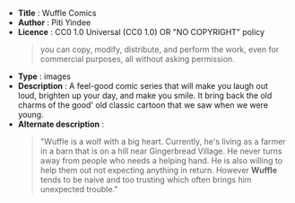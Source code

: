 - **Title** : Wuffle Comics
- **Author** : Piti Yindee  
- **Licence** : CC0 1.0 Universal (CC0 1.0) OR "NO COPYRIGHT" policy
  > you can copy, modify, distribute, and perform the work, even for commercial purposes, all without asking permission.  
- **Type** : images
- **Description** : A feel-good comic series that will make you laugh out loud, brighten up your day, and make you smile. It bring back the old charms of the good' old classic cartoon that we saw when we were young.  
- **Alternate description** :
  > "Wuffle is a wolf with a big heart. Currently, he's living as a farmer in a barn that is on a hill near Gingerbread Village. He never turns away from people who needs a helping hand. He is also willing to help them out not expecting anything in return. However **Wuffle** tends to be naive and too trusting which often brings him unexpected trouble."  